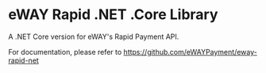 # eWAY Rapid .NET .Core Library

A .NET Core version for eWAY's Rapid Payment API.

For documentation, please refer to https://github.com/eWAYPayment/eway-rapid-net
